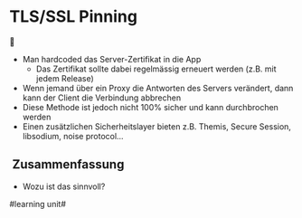 # TLS/SSL Pinning
📌

- Man hardcoded das Server-Zertifikat in die App
	- Das Zertifikat sollte dabei regelmässig erneuert werden (z.B. mit jedem Release)
- Wenn jemand über ein Proxy die Antworten des Servers verändert, dann kann der Client die Verbindung abbrechen
- Diese Methode ist jedoch nicht 100% sicher und kann durchbrochen werden
- Einen zusätzlichen Sicherheitslayer bieten z.B. Themis, Secure Session, libsodium, noise protocol…


##  Zusammenfassung
- Wozu ist das sinnvoll?

#learning unit#
